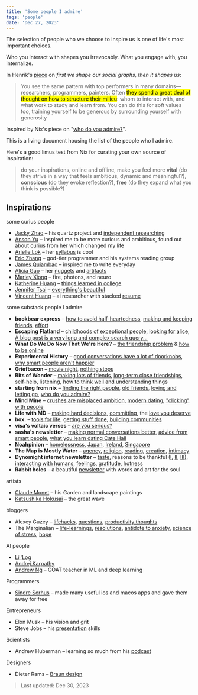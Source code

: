 ```yaml
---
title: 'Some people I admire'
tags: 'people'
date: 'Dec 27, 2023'
---
```


The selection of people who we choose to inspire us is one of life's most important choices.

Who you interact with shapes you irrevocably. What you engage with, you internalize.

In Henrik's [piece](https://escapingflatland.substack.com/p/first-we-shape-our-social-graph-then) on _first we shape our social graphs, then it shapes us_:

> You see the same pattern with top performers in many domains—researchers, programmers, painters. Often <mark>they spend a great deal of thought on how to structure their milieu</mark>: whom to interact with, and what work to study and learn from. You can do this for soft values too, training yourself to be generous by surrounding yourself with generosity

Inspired by Nix's piece on "[who do you admire?](https://www.startingfromnix.com/p/who-do-you-admire)".

This is a living document housing the list of the people who I admire.

Here's a good limus test from Nix for curating your own source of inspiration:

> do your inspirations, online and offline, make you feel more **vital** (do they strive in a way that feels ambitious, dynamic and meaningful?), **conscious** (do they evoke reflection?), **free** (do they expand what you think is possible?)

## Inspirations

some curius people

- [Jacky Zhao](https://jzhao.xyz/) – his quartz project and [independent researching](https://jzhao.xyz/posts/the-fools-who-dream)
- [Anson Yu](https://ansonyu.me/) – inspired me to be more curious and ambitious, found out about curius from her which changed my life
- [Arielle Lok](https://ariellelok.com/) – her [syllabus](https://ariellelok.com/sidepages/2023syllabus/fall2023syllabus.html) is cool
- [Eric Zhang](https://www.ekzhang.com/) – god-tier programmer and his systems reading group
- [James Quiambao](https://www.jquiambao.com/) – inspired me to write everyday
- [Alicia Guo](https://www.aliciaguo.com/) – her [nuggets](https://www.aliciaguo.com/nuggets/) and [artifacts](https://www.aliciaguo.com/artifacts/)
- [Marley Xiong](https://marleyx.com/) – fire, photons, and neuro
- [Katherine Huang](https://www.katmh.com/) – [things learned in college](https://www.katmh.com/dialectic)
- [Jennifer Tsai](https://jennifertsai.substack.com/) – [everything's beautiful](https://jennifertsai.substack.com/p/everythings-beautiful)
- [Vincent Huang](https://www.vvhuang.com/) – ai researcher with stacked [resume](https://www.vvhuang.com/resume)

some substack people I admire

- **bookbear express** – [how to avoid half-heartedness](https://www.avabear.xyz/p/how-to-avoid-half-heartedness), [making and keeping friends](https://www.avabear.xyz/p/making-and-keeping-friends), [effort](https://www.avabear.xyz/p/effort)
- **Escaping Flatland** – [childhoods of exceptional people](https://www.henrikkarlsson.xyz/p/childhoods), [looking for alice](https://www.henrikkarlsson.xyz/p/looking-for-alice), [A blog post is a very long and complex search query...](https://www.henrikkarlsson.xyz/p/search-query)
- **What Do We Do Now That We're Here?** – [the friendship problem](https://open.substack.com/pub/rojospinks/p/the-friendship-problem) & [how to be online](https://open.substack.com/pub/rojospinks/p/how-to-be-online-right-now)
- **Experimental History** – [good conversations have a lot of doorknobs](https://www.experimental-history.com/p/good-conversations-have-lots-of-doorknobs), [why smart people aren't happier](https://www.experimental-history.com/p/why-arent-smart-people-happier)
- **Griefbacon** – [movie night](https://griefbacon.substack.com/p/movie-night), [nothing stops](https://griefbacon.substack.com/p/nothing-stops)
- **Bits of Wonder** – [making lots of friends](https://bitsofwonder.substack.com/p/how-to-make-a-lot-of-friends), [long-term close friendships](https://bitsofwonder.substack.com/p/the-problem-of-long-term-close-friendships), [self-help](https://bitsofwonder.substack.com/p/that-tweet-wont-save-you-and-neither), [listening](https://open.substack.com/pub/bitsofwonder/p/push-and-pull), [how to think well and understanding things](https://bitsofwonder.substack.com/p/how-to-think-well-and-understand)
- **starting from nix** – [finding the right people](https://www.startingfromnix.com/p/finding-the-right-people), [old friends](https://www.startingfromnix.com/p/old-friends), [loving and letting go](https://www.startingfromnix.com/p/loving-and-letting-go), [who do you admire?](https://www.startingfromnix.com/p/who-do-you-admire)
- **Mind Mine** – [crushes are misplaced ambition](https://open.substack.com/pub/mindmine/p/crushes-are-often-just-misplaced), [modern dating](https://open.substack.com/pub/mindmine/p/why-is-modern-dating-so-hard), ["clicking" with people](https://mindmine.substack.com/p/wavelength)
- **Life with MD** – [making hard decisions](https://minhwrites.substack.com/p/what-to-do-when-you-have-a-hard-decision), [committing](https://minhwrites.substack.com/p/to-decide-is-to-commit), the [love you deserve](https://minhwrites.substack.com/p/the-love-you-deserve)
- **box.** – [tools for life](https://open.substack.com/pub/boxx/p/tools-for-life), [getting stuff done](https://boxx.substack.com/p/tools-for-being-an-academic-corporate), [building communities](https://open.substack.com/pub/boxx/p/world-building-irl)
- **visa's voltaic verses** – [are you serious?](https://visakanv.substack.com/p/are-you-serious)
- **sasha's newsletter** – [making normal conversations better](https://open.substack.com/pub/sashachapin/p/making-normal-conversations-better), [advice from smart people](https://open.substack.com/pub/sashachapin/p/some-advice-gathered-from-people), [what you learn dating Cate Hall](https://open.substack.com/pub/sashachapin/p/things-you-learn-dating-cate-hall)
- **Noahpinion** – [homelessness](https://www.noahpinion.blog/p/everything-you-think-you-know-about), [Japan](https://www.noahpinion.blog/p/actually-japan-has-changed-a-lot), [Ireland](https://www.noahpinion.blog/p/how-ireland-got-so-rich), [Singapore](https://www.noahpinion.blog/p/singapore-urbanism)
- **The Map is Mostly Water** – [agency](https://map.simonsarris.com/p/the-most-precious-resource-is-agency), [religion](https://map.simonsarris.com/p/in-praise-of-the-gods), [reading](https://map.simonsarris.com/p/reading-well), [creation](https://map.simonsarris.com/p/start-with-creation), [intimacy](https://map.simonsarris.com/p/patina-and-intimacy)
- **Dynomight internet newsletter** – [taste](https://open.substack.com/pub/dynomight/p/class), reasons to be thankful ([I](https://open.substack.com/pub/dynomight/p/underrated-reasons-to-be-thankful), [II](https://open.substack.com/pub/dynomight/p/thanks-2), [III](https://open.substack.com/pub/dynomight/p/thanks-3)), [interacting with humans](https://dynomight.substack.com/p/humans), [feelings](https://open.substack.com/pub/dynomight/p/feelings?), [gratitude](https://open.substack.com/pub/dynomight/p/gratitude), [hotness](https://open.substack.com/pub/dynomight/p/you-your-parents-and-the-hotness)
- **Rabbit holes** – a beautiful [newsletter](https://open.substack.com/pub/curatedrabbitholes/p/the-rabbit-hole-issue-no34) with words and art for the soul

artists

- [Claude Monet](https://www.metmuseum.org/toah/hd/cmon/hd_cmon.htm) – his Garden and landscape paintings
- [Katsushika Hokusai](https://www.britishmuseum.org/exhibitions/hokusai-great-picture-book-everything/timeline-japanese-artist-katsushika-hokusai) – the great wave

bloggers

- Alexey Guzey – [lifehacks](https://guzey.com/lifehacks), [questions](https://guzey.com/questions), [productivity thoughts](https://guzey.com/productivity)
- The Marginalian – [life-learnings](https://www.themarginalian.org/2022/10/23/16-learnings/), [resolutions](https://www.themarginalian.org/2022/01/01/resolutions-for-living/), [antidote to anxiety](https://www.themarginalian.org/2017/08/27/seneca-anxiety/), [science of stress](https://www.themarginalian.org/2015/07/20/esther-sternberg-balance-within-stress-emotion/), [hope](https://www.themarginalian.org/2016/03/16/rebecca-solnit-hope-in-the-dark-2/)

AI people

- [Lil'Log](https://lilianweng.github.io/)
- [Andrej Karpathy](https://karpathy.ai/)
- [Andrew Ng](https://www.andrewng.org/) – GOAT teacher in ML and deep learning

Programmers

- [Sindre Sorhus](https://sindresorhus.com/) – made many useful ios and macos apps and gave them away for free

Entrepreneurs

- Elon Musk – his vision and grit
- Steve Jobs – his [presentation](https://www.youtube.com/watch?v=3NYleDiQUzY) skills

Scientists

- Andrew Huberman – learning so much from his [podcast](https://www.hubermanlab.com/podcast)

Designers

- Dieter Rams – [Braun design](https://www.braunhousehold.com/en-us/braun-100-years)

> Last updated: Dec 30, 2023
